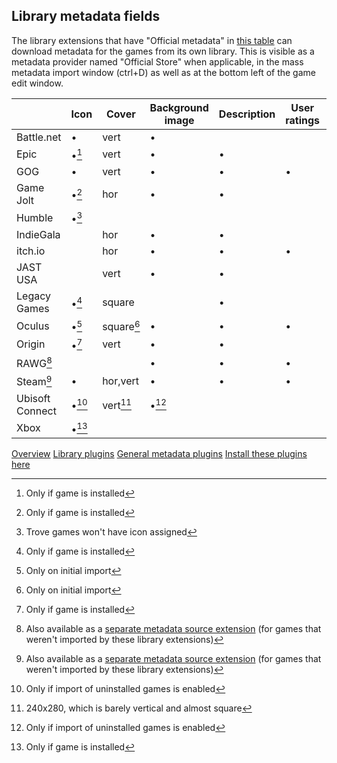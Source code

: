 ## Library metadata fields

The library extensions that have "Official metadata" in [this table](./libraries.md) can download metadata for the games from its own library. This is visible as a metadata provider named "Official Store" when applicable, in the mass metadata import window (ctrl+D) as well as at the bottom left of the game edit window.

|                 | Icon  | Cover      | Background image | Description | User ratings | Install size | Tags |
| --------------- | ----- | ---------- | ---------------- | ----------- | ------------ | ------------ | ---- |
| Battle.net      | •     | vert       | •                |             |              |              |      |
| Epic            | •[^1] | vert       | •                | •           |              |              |      |
| GOG             | •     | vert       | •                | •           | •            | •            | •    |
| Game Jolt       | •[^1] | hor        | •                | •           |              |              |      |
| Humble          | •[^3] |            |                  |             |              |              |      |
| IndieGala       |       | hor        | •                | •           |              |              |      |
| itch.io         |       | hor        | •                | •           | •            |              |      |
| JAST USA        |       | vert       | •                | •           |              |              |      |
| Legacy Games    | •[^1] | square     |                  | •           |              | •            |      |
| Oculus          | •[^4] | square[^4] | •                | •           | •            | •            | •    |
| Origin          | •[^1] | vert       | •                | •           |              |              |      |
| RAWG[^5]        |       |            | •                | •           | •            |              | •    |
| Steam[^5]       | •     | hor,vert   | •                | •           | •            |              | •    |
| Ubisoft Connect | •[^2] | vert[^6]   | •[^2]            |             |              |              |      |
| Xbox            | •[^1] |            |                  |             |              |              |      |

[^1]: Only if game is installed
[^2]: Only if import of uninstalled games is enabled
[^3]: Trove games won't have icon assigned
[^4]: Only on initial import
[^5]: Also available as a [separate metadata source extension](./metadata.md) (for games that weren't imported by these library extensions)
[^6]: 240x280, which is barely vertical and almost square

[Overview](./README.md)
[Library plugins](./libraries.md)
[General metadata plugins](./metadata.md)
[Install these plugins here](https://playnite.link/addons.html)
